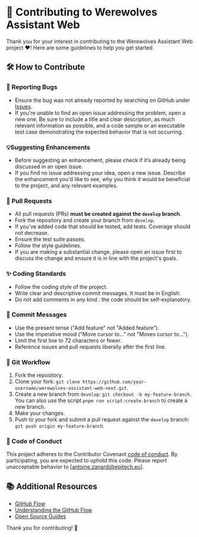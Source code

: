 # 🐺 Contributing to Werewolves Assistant Web

Thank you for your interest in contributing to the Werewolves Assistant Web project ❤️! Here are some guidelines to help you get started.

## 🛠 How to Contribute️

### 🐛 Reporting Bugs

- Ensure the bug was not already reported by searching on GitHub under [Issues](https://github.com/antoinezanardi/werewolves-assistant-web-next/issues).
- If you're unable to find an open issue addressing the problem, open a new one. Be sure to include a title and clear description, as much relevant information as possible, and a code sample or an executable test case demonstrating the expected behavior that is not occurring.

### 💡Suggesting Enhancements

- Before suggesting an enhancement, please check if it’s already being discussed in an open issue.
- If you find no issue addressing your idea, open a new issue. Describe the enhancement you'd like to see, why you think it would be beneficial to the project, and any relevant examples.

### 🚀 Pull Requests

- All pull requests (PRs) **must be created against the `develop` branch**.
- Fork the repository and create your branch from `develop`.
- If you've added code that should be tested, add tests. Coverage should not decrease.
- Ensure the test suite passes.
- Follow the style guidelines.
- If you are making a substantial change, please open an issue first to discuss the change and ensure it is in line with the project's goals.

### ✨ Coding Standards

- Follow the coding style of the project.
- Write clear and descriptive commit messages. It must be in English.
- Do not add comments in any kind : the code should be self-explanatory.

### 📝 Commit Messages

- Use the present tense ("Add feature" not "Added feature").
- Use the imperative mood ("Move cursor to..." not "Moves cursor to...").
- Limit the first line to 72 characters or fewer.
- Reference issues and pull requests liberally after the first line.

### 🌟 Git Workflow

1. Fork the repository.
2. Clone your fork: `git clone https://github.com/your-username/werewolves-assistant-web-next.git`.
3. Create a new branch from `develop`: `git checkout -b my-feature-branch`. You can also use the script `pnpm run script:create-branch` to create a new branch.
4. Make your changes.
5. Push to your fork and submit a pull request against the `develop` branch: `git push origin my-feature-branch`.

### 📜 Code of Conduct

This project adheres to the Contributor Covenant [code of conduct](CODE_OF_CONDUCT.md). By participating, you are expected to uphold this code. Please report unacceptable behavior to [antoine.zanardi@epitech.eu].

## 📚 Additional Resources

- [GitHub Flow](https://guides.github.com/introduction/flow/)
- [Understanding the GitHub Flow](https://guides.github.com/introduction/flow/)
- [Open Source Guides](https://opensource.guide/)

Thank you for contributing! 🎉